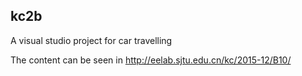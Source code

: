 ## kc2b

A visual studio project for car travelling

The content can be seen in http://eelab.sjtu.edu.cn/kc/2015-12/B10/